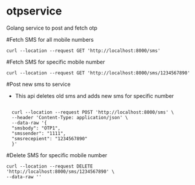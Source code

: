 # otpservice

Golang service to post and fetch otp


#Fetch SMS for all mobile numbers
```
curl --location --request GET 'http://localhost:8000/sms'
```


#Fetch SMS for specific mobile number
```
curl --location --request GET 'http://localhost:8000/sms/1234567890'
```


#Post new sms to service
- This api deletes old sms and adds new sms for specific number
```

  curl --location --request POST 'http://localhost:8000/sms' \
  --header 'Content-Type: application/json' \
  --data-raw '{
  "smsbody": "OTP1",
  "smssender": "1111",
  "smsrecepient": "1234567890"
  }'
```

#Delete SMS for specific mobile number
```
curl --location --request DELETE 'http://localhost:8000/sms/1234567890' \
--data-raw ''
```
